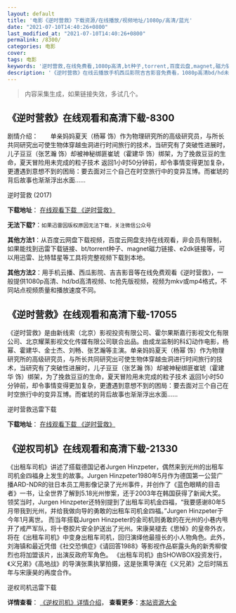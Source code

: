 ```yaml
---
layout: default
title: '电影《逆时营救》下载资源/在线播放/视频地址/1080p/高清/蓝光'
date: "2021-07-10T14:40:26+0800"
last_modified_at: "2021-07-10T14:40:26+0800"
permalink: /8300/
categories: 电影
cover:
tags: 电影
keywords: '逆时营救,在线免费看,1080p高清,bt种子,torrent,百度云盘,magnet,磁力链,迅雷下载资源'
description: '《逆时营救》在线云播放手机西瓜影院吉吉影音免费看，1080p高清bd/hd未删减完整版和tc抢先枪版，mkv/mp4格式，附带bt/torrent种子、magnet/磁力链、百度云盘、网盘资源迅雷下载链接'
---
```


>内容采集生成，如果链接失效，多试几个。


## 《逆时营救》在线观看和高清下载-8300

剧情介绍：　　单亲妈妈夏天（杨幂 饰）作为物理研究所的高级研究员，与所长共同研究出可使生物体穿越虫洞进行时间旅行的技术，当研究有了突破性进展时，儿子豆豆（张艺瀚 饰）却被神秘绑匪崔琥（霍建华 饰）绑架，为了挽救豆豆的生命，夏天冒险用未完成的粒子技术 返回1小时50分钟前，却令事情变得更加复杂，更遭遇到意想不到的困局：要去面对三个自己在时空旅行中的变异互博。而崔琥的背后故事也渐渐浮出水面……


逆时营救 (2017)

**下载地址**： [在线观看下载 《逆时营救》](https://www.btbtdy.me/btdy/dy11245.html) 


**无法下载?**：`如果迅雷因版权原因无法下载，关注微信公众号 `

**其他方法1**：从百度云网盘下载视频，百度云网盘支持在线观看，非会员有限制，如果能找到迅雷下载链接、bt/torrent种子、magnet磁力链接、e2dk链接等，可以用迅雷、比特彗星等工具将完整视频下载到本地。

**其他方法2**：用手机云播、西瓜影院、吉吉影音等在线免费观看《逆时营救》，一般提供1080p高清、hd/bd高清视频、tc抢先版视频，视频为mkv或mp4格式，不同站点视频质量和播放速度不同。


## 《逆时营救》在线观看和高清下载-17055

《逆时营救》是由新线索（北京）影视投资有限公司、霍尔果斯嘉行影视文化有限公司、北京耀莱影视文化传媒有限公司联合出品。由成龙监制的科幻动作电影，杨幂、霍建华、金士杰、刘畅、张艺瀚等主演。单亲妈妈夏天（杨幂 饰）作为物理研究所的高级研究员，与所长共同研究出可使生物体穿越虫洞进行时间旅行的技术，当研究有了突破性进展时，儿子豆豆（张艺瀚 饰）却被神秘绑匪崔琥（霍建华 饰）绑架，为了挽救豆豆的生命，夏天冒险用未完成的粒子技术 返回1小时50分钟前，却令事情变得更加复杂，更遭遇到意想不到的困局：要去面对三个自己在时空旅行中的变异互博。而崔琥的背后故事也渐渐浮出水面……


逆时营救迅雷下载

**下载地址**： [在线观看下载 《逆时营救》](https://www.993dy.com//vod-detail-id-26639.html) 


## 《逆权司机》在线观看和高清下载-21330

《出租车司机》讲述了搭载德国记者Jurgen Hinzpeter，偶然来到光州的出租车司机金四福身上发生的故事。Jurgen Hinzpeter1980年5月作为德国第一公营广播ARD-NDR的驻日本员工用影像记录了光州事件，并创作了《蓝色眼睛的目击者》一书，让全世界了解到5.18光州惨案，还于2003年在韩国获得了新闻大奖。领奖当时，Jurgen Hinzpeter还特别提到了出租车司机金四福，“我要感谢80年5月带我到光州，并给我做向导的勇敢的出租车司机金四福。”Jurgen Hinzpeter于今年1月离世。 而当年搭载Jurgen Hinzpeter的金司机则勇敢的在光州的小巷内甩开了戒严军队，将十卷胶片安全护送出了光州。宋康昊褪去《思悼》的皇帝外衣，将在《出租车司机》中变身出租车司机，回归演绎他最擅长的小人物角色。此外，刘海镇和最近凭借《社交恐惧症》《请回答1988》等影视作品崭露头角的新秀柳俊烈也将加盟该片，出演反政府军角色。 《出租车司机》由SHOWBOX投资发行，《义兄弟》《高地战》的导演张熏执掌拍摄，这是张熏导演在《义兄弟》之后时隔五年与宋康昊的再度合作。


逆权司机迅雷下载

**详情查看**： [《逆权司机》详情介绍](/movie/21330/)， **查看更多**：[本站资源大全](/movie/t/all/)

